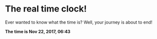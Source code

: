 # The real time clock!

Ever wanted to know what the time is? Well, your journey is about to end!

**The time is Nov 22, 2017, 06:43**